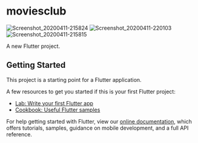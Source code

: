 # moviesclub
![Screenshot_20200411-215824](https://user-images.githubusercontent.com/43111810/79065404-ed400580-7ca7-11ea-8b7f-7aa8cfd189f0.png)
![Screenshot_20200411-220103](https://user-images.githubusercontent.com/43111810/79065407-f03af600-7ca7-11ea-8aee-1e07bbce7337.png)
![Screenshot_20200411-215815](https://user-images.githubusercontent.com/43111810/79065409-f29d5000-7ca7-11ea-80a3-e0310e68cf96.png)


A new Flutter project.

## Getting Started

This project is a starting point for a Flutter application.

A few resources to get you started if this is your first Flutter project:

- [Lab: Write your first Flutter app](https://flutter.dev/docs/get-started/codelab)
- [Cookbook: Useful Flutter samples](https://flutter.dev/docs/cookbook)

For help getting started with Flutter, view our
[online documentation](https://flutter.dev/docs), which offers tutorials,
samples, guidance on mobile development, and a full API reference.
